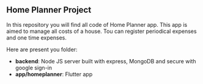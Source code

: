 ## Home Planner Project

In this repository you will find all code of Home Planner app. This app is aimed to manage all costs of a house. 
Tou can register periodical expenses and one time expenses.

Here are present you folder:

 - **backend**: Node JS server built with express, MongoDB and secure with google sign-in
 - **app/homeplanner**: Flutter app 

